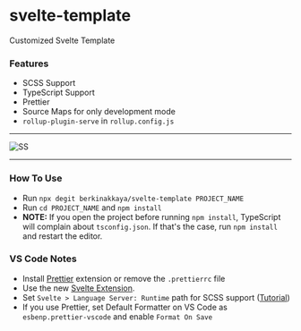 # svelte-template

Customized Svelte Template

### Features

-   SCSS Support
-   TypeScript Support
-   Prettier
-   Source Maps for only development mode
-   `rollup-plugin-serve` in `rollup.config.js`

---

![SS](https://i.imgur.com/f8NcA12.png)

---

### How To Use

-   Run `npx degit berkinakkaya/svelte-template PROJECT_NAME`
-   Run `cd PROJECT_NAME` and `npm install`
-   **NOTE:** If you open the project before running `npm install`, TypeScript will complain about `tsconfig.json`. If that's the case, run `npm install` and restart the editor.

### VS Code Notes

-   Install [Prettier](https://marketplace.visualstudio.com/items?itemName=esbenp.prettier-vscode) extension or remove the `.prettierrc` file
-   Use the new [Svelte Extension](https://marketplace.visualstudio.com/items?itemName=svelte.svelte-vscode).
-   Set `Svelte > Language Server: Runtime` path for SCSS support ([Tutorial](https://daveceddia.com/svelte-with-sass-in-vscode/))
-   If you use Prettier, set Default Formatter on VS Code as `esbenp.prettier-vscode` and enable `Format On Save`
